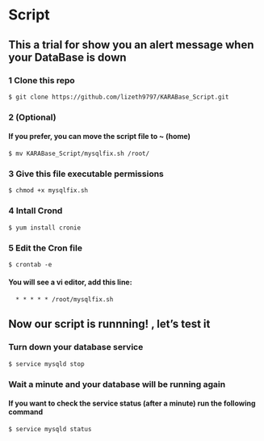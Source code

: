 # Script

## This a trial for show you an alert message when your DataBase is down 

### 1 Clone this repo
```
$ git clone https://github.com/lizeth9797/KARABase_Script.git
```

### 2  (Optional)
#### If you prefer, you can move the script file to ~ (home)
```
$ mv KARABase_Script/mysqlfix.sh /root/
```

 ### 3 Give this file executable permissions
 ```
$ chmod +x mysqlfix.sh
```
 

### 4 Intall Crond
```
$ yum install cronie
```

### 5 Edit the Cron file
```
$ crontab -e
```
#### You will see a vi editor, add this line:
```
  * * * * * /root/mysqlfix.sh 
```
 
## Now our script is runnning! , let’s test it
### Turn down your database service
```
$ service mysqld stop
```
### Wait a minute and your database will be running again
#### If you want to check the service status (after a minute) run the following command
```
$ service mysqld status
```

